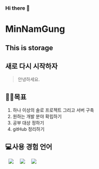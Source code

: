 ### Hi there 👋
# MinNamGung
This is storage
---------------
새로 다시 시작하자
------------------
> 안녕하세요.

🏃‍♂️목표
--
1. 하나 이상의 솔로 프로젝트 그리고 서버 구축
2. 원하는 개발 분야 확립하기
3. 공부 대상 정하기
4. gitHub 정리하기

💻사용 경험 언어
--
<div style="display:flex">
<img src="https://img.shields.io/badge/JavaScript-F7DF1E?style=flat-square&logo=JavaScript&logoColor=white" style="height : auto; margin-left : 10px; margin-right : 10px;"/>
<img src="https://img.shields.io/badge/Java-F7DF1E?style=flat-square&logo=Java&logoColor=orange" style="height : auto; margin-left : 10px; margin-right : 10px;"/>
<img src="https://img.shields.io/badge/React-#61DAFB?style=flat-square&logo=React&logoColor=blue" style="height : auto; margin-left : 10px; margin-right : 10px;"/>
</div>
